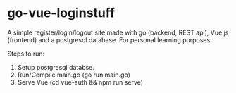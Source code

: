 # go-vue-loginstuff

A simple register/login/logout site made with go (backend, REST api), Vue.js (frontend) and a postgresql database.
For personal learning purposes.

Steps to run:

1) Setup postgresql databse.
2) Run/Compile main.go (go run main.go)
3) Serve Vue (cd vue-auth && npm run serve)
